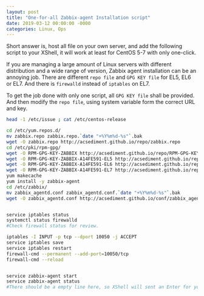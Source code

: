 ```yaml
---
layout: post
title: "One-for-all Zabbix-agent Installation script"
date: 2019-03-12 00:00:00 -0000
categories: Linux, Ops
---
```


Short answer is, host all file on your own server, and add the following script to your XShell, it will work at least for CentOS 5-7 with only one-click.

If you are managing a large amount of Linux servers with different distribution and a wide range of version, Zabbix agent installation can be an annoying job. There are different `repo file` and `GPG KEY file` for EL5, EL6 or EL7. And there is `firewalld` instead of `iptables` on EL7.

To get the job done with only one script, all `GPG KEY file` shall be provided. And then modify the `repo file`, using system variable form the correct URL and key.

```bash
head -1 /etc/issue ; cat /etc/centos-release

cd /etc/yum.repos.d/
mv zabbix.repo zabbix.repo.`date "+%Y%m%d-%s"`.bak
wget -O zabbix.repo http://acsediment.github.io/repo/zabbix.repo
cd /etc/pki/rpm-gpg/
wget -O RPM-GPG-KEY-ZABBIX http://acsediment.github.io/repo/RPM-GPG-KEY-ZABBIX
wget -O RPM-GPG-KEY-ZABBIX-A14FE591-EL5 http://acsediment.github.io/repo/RPM-GPG-KEY-ZABBIX-A14FE591-EL5
wget -O RPM-GPG-KEY-ZABBIX-A14FE591-EL6 http://acsediment.github.io/repo/RPM-GPG-KEY-ZABBIX-A14FE591-EL6
wget -O RPM-GPG-KEY-ZABBIX-A14FE591-EL7 http://acsediment.github.io/repo/RPM-GPG-KEY-ZABBIX-A14FE591-EL7
yum makecache
yum install -y zabbix-agent
cd /etc/zabbix/
mv zabbix_agentd.conf zabbix_agentd.conf.`date "+%Y%m%d-%s"`.bak
wget -O zabbix_agentd.conf http://acsediment.github.io/conf/zabbix_agentd.conf


service iptables status
systemctl status firewalld
#Check firewall status for review.

iptables -I INPUT -p tcp --dport 10050 -j ACCEPT
service iptables save
service iptables restart
firewall-cmd --permanent --add-port=10050/tcp
firewall-cmd --reload


service zabbix-agent start
service zabbix-agent status
#There should be a empty line here, so XShell will sent an Enter for you.
```